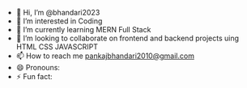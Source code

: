 - 👋 Hi, I’m @bhandari2023
- 👀 I’m interested in Coding
- 🌱 I’m currently learning MERN Full Stack 
- 💞️ I’m looking to collaborate on frontend and backend projects uing HTML CSS JAVASCRIPT
- 📫 How to reach me pankajbhandari2010@gmail.com
- 😄 Pronouns: 
- ⚡ Fun fact: 

<!---
bhandari2023/bhandari2023 is a ✨ special ✨ repository because its `README.md` (this file) appears on your GitHub profile.
You can click the Preview link to take a look at your changes.
--->
